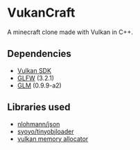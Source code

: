 # VukanCraft
A minecraft clone made with Vulkan in C++.

## Dependencies
* [Vulkan SDK](https://vulkan.lunarg.com/)
* [GLFW](https://www.glfw.org/) (3.2.1)
* [GLM](https://glm.g-truc.net/) (0.9.9-a2)

## Libraries used
* [nlohmann/json](https://github.com/nlohmann/json)
* [syoyo/tinyobjloader](https://github.com/syoyo/tinyobjloader)
* [vulkan memory allocator](https://github.com/GPUOpen-LibrariesAndSDKs/VulkanMemoryAllocator)